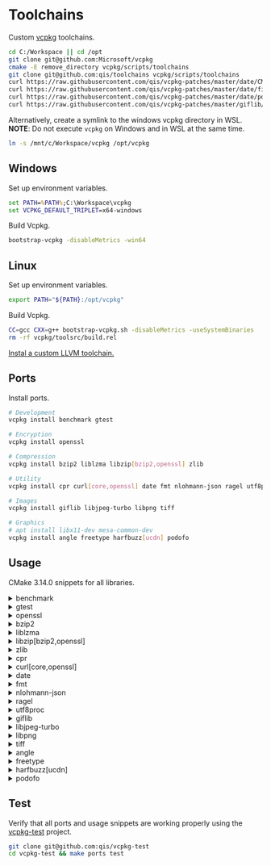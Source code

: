 # Toolchains
Custom [vcpkg](https://github.com/Microsoft/vcpkg) toolchains.

```sh
cd C:/Workspace || cd /opt
git clone git@github.com:Microsoft/vcpkg
cmake -E remove_directory vcpkg/scripts/toolchains
git clone git@github.com:qis/toolchains vcpkg/scripts/toolchains
curl https://raw.githubusercontent.com/qis/vcpkg-patches/master/date/CMakeLists.txt -o vcpkg/ports/date/CMakeLists.txt
curl https://raw.githubusercontent.com/qis/vcpkg-patches/master/date/fix-date.patch -o vcpkg/ports/date/fix-date.patch
curl https://raw.githubusercontent.com/qis/vcpkg-patches/master/date/portfile.cmake -o vcpkg/ports/date/portfile.cmake
curl https://raw.githubusercontent.com/qis/vcpkg-patches/master/giflib/portfile.cmake -o vcpkg/ports/giflib/portfile.cmake
```

Alternatively, create a symlink to the windows vcpkg directory in WSL.<br/>
**NOTE**: Do not execute `vcpkg` on Windows and in WSL at the same time.

```sh
ln -s /mnt/c/Workspace/vcpkg /opt/vcpkg
```

## Windows
Set up environment variables.

```cmd
set PATH=%PATH%;C:\Workspace\vcpkg
set VCPKG_DEFAULT_TRIPLET=x64-windows
```

Build Vcpkg.

```cmd
bootstrap-vcpkg -disableMetrics -win64
```

## Linux
Set up environment variables.

```sh
export PATH="${PATH}:/opt/vcpkg"
```

Build Vcpkg.

```sh
CC=gcc CXX=g++ bootstrap-vcpkg.sh -disableMetrics -useSystemBinaries
rm -rf vcpkg/toolsrc/build.rel
```

[Instal a custom LLVM toolchain.](llvm/linux.md)

## Ports
Install ports.

```sh
# Development
vcpkg install benchmark gtest

# Encryption
vcpkg install openssl

# Compression
vcpkg install bzip2 liblzma libzip[bzip2,openssl] zlib

# Utility
vcpkg install cpr curl[core,openssl] date fmt nlohmann-json ragel utf8proc

# Images
vcpkg install giflib libjpeg-turbo libpng tiff

# Graphics
# apt install libx11-dev mesa-common-dev
vcpkg install angle freetype harfbuzz[ucdn] podofo
```

<!--
### Windows
```cmd
git clone git@github.com:xnetsystems/backward vcpkg/ports/backward && ^
git clone git@github.com:xnetsystems/bcrypt vcpkg/ports/bcrypt && ^
git clone git@github.com:xnetsystems/compat vcpkg/ports/compat && ^
git clone git@github.com:xnetsystems/ice vcpkg/ports/ice && ^
git clone git@github.com:xnetsystems/pdf vcpkg/ports/pdf && ^
git clone git@github.com:xnetsystems/sql vcpkg/ports/sql && ^
git clone git:libraries/http vcpkg/ports/http

vcpkg install ^
  benchmark gtest ^
  openssl ^
  bzip2 liblzma libzip[bzip2,openssl] zlib ^
  cpr curl[core,openssl] date fmt nlohmann-json ragel utf8proc ^
  giflib libjpeg-turbo libpng tiff ^
  angle freetype harfbuzz[ucdn] podofo ^
  bcrypt compat ice pdf sql http
```

### Linux
```sh
git clone git@github.com:xnetsystems/backward vcpkg/ports/backward && \
git clone git@github.com:xnetsystems/bcrypt vcpkg/ports/bcrypt && \
git clone git@github.com:xnetsystems/compat vcpkg/ports/compat && \
git clone git@github.com:xnetsystems/ice vcpkg/ports/ice && \
git clone git@github.com:xnetsystems/pdf vcpkg/ports/pdf && \
git clone git@github.com:xnetsystems/sql vcpkg/ports/sql && \
git clone git:libraries/http vcpkg/ports/http

vcpkg install \
  benchmark gtest \
  openssl \
  bzip2 liblzma libzip[bzip2,openssl] zlib \
  cpr curl[core,openssl] date fmt nlohmann-json ragel utf8proc \
  giflib libjpeg-turbo libpng tiff \
  angle freetype harfbuzz[ucdn] podofo \
  backward bcrypt compat ice pdf sql http
```
-->

## Usage
CMake 3.14.0 snippets for all libraries.

<details>
<summary>benchmark</summary>

```cmake
find_package(benchmark CONFIG REQUIRED)
target_link_libraries(${PROJECT_NAME} PUBLIC benchmark::benchmark)

# int main(int argc, char* argv[]) {
#   benchmark::Initialize(&argc, argv);
#   if (benchmark::ReportUnrecognizedArguments(argc, argv)) {
#     return EXIT_FAILURE;
#   }
#   benchmark::RunSpecifiedBenchmarks();
# }
```

</details>

<details>
<summary>gtest</summary>

```cmake
enable_testing()
find_package(GTest MODULE REQUIRED)
target_link_libraries(${PROJECT_NAME} PUBLIC GTest::GTest)

# Discover tests dynamically.
gtest_discover_tests(${PROJECT_NAME} WORKING_DIRECTORY ${CMAKE_CURRENT_SOURCE_DIR})

# Parse sources for tests (required for VS integration).
gtest_add_tests(TARGET ${PROJECT_NAME} SOURCES ${sources} WORKING_DIRECTORY ${CMAKE_CURRENT_SOURCE_DIR})

# int main(int argc, char* argv[]) {
#   testing::InitGoogleTest(&argc, argv);
#   return RUN_ALL_TESTS();
# }
```

</details>

<details>
<summary>openssl</summary>

```cmake
if(WIN32)
  target_link_libraries(${PROJECT_NAME} PUBLIC ws2_32)
endif()

find_package(OpenSSL REQUIRED)
target_link_libraries(${PROJECT_NAME} PUBLIC OpenSSL::Crypto OpenSSL::SSL)
```

</details>

<details>
<summary>bzip2</summary>

```cmake
find_package(BZip2 REQUIRED)
target_link_libraries(${PROJECT_NAME} PUBLIC BZip2::BZip2)
```

</details>

<details>
<summary>liblzma</summary>

```cmake
find_package(LibLZMA REQUIRED)
target_link_libraries(${PROJECT_NAME} PUBLIC LibLZMA::LibLZMA)
```

</details>

<details>
<summary>libzip[bzip2,openssl]</summary>

```cmake
if(WIN32)
  target_link_libraries(${PROJECT_NAME} PUBLIC ws2_32)
endif()

find_package(BZip2 REQUIRED)
target_link_libraries(${PROJECT_NAME} PUBLIC BZip2::BZip2)

find_package(OpenSSL REQUIRED)
target_link_libraries(${PROJECT_NAME} PUBLIC OpenSSL::Crypto)

find_path(ZIP_INCLUDE_DIR zip.h)
find_library(ZIP_LIBRARY NAMES zip)
if(NOT ZIP_INCLUDE_DIR OR NOT ZIP_LIBRARY)
  message(FATAL_ERROR "Could not find library: zip")
endif()
target_include_directories(${PROJECT_NAME} PUBLIC ${ZIP_INCLUDE_DIR})
target_link_libraries(${PROJECT_NAME} PUBLIC ${ZIP_LIBRARY})

find_package(ZLIB REQUIRED)
target_link_libraries(${PROJECT_NAME} PUBLIC ZLIB::ZLIB
```

</details>

<details>
<summary>zlib</summary>

```cmake
find_package(ZLIB REQUIRED)
target_link_libraries(${PROJECT_NAME} PUBLIC ZLIB::ZLIB)
```

</details>

<details>
<summary>cpr</summary>

```cmake
if(WIN32)
  target_link_libraries(${PROJECT_NAME} PUBLIC ws2_32)
endif()

find_package(OpenSSL REQUIRED)
target_link_libraries(${PROJECT_NAME} PUBLIC OpenSSL::SSL OpenSSL::Crypto)

find_path(CPR_INCLUDE_DIR cpr/cpr.h)
find_library(CPR_LIBRARY NAMES cpr)
if(NOT CPR_INCLUDE_DIR OR NOT CPR_LIBRARY)
  message(FATAL_ERROR "Could not find library: cpr")
endif()
target_include_directories(${PROJECT_NAME} PUBLIC ${CPR_INCLUDE_DIR})
target_link_libraries(${PROJECT_NAME} PUBLIC ${CPR_LIBRARY})

find_package(CURL REQUIRED)
target_link_libraries(${PROJECT_NAME} PUBLIC CURL::libcurl)

find_package(ZLIB REQUIRED)
target_link_libraries(${PROJECT_NAME} PUBLIC ZLIB::ZLIB)
```

</details>

<details>
<summary>curl[core,openssl]</summary>

```cmake
if(WIN32)
  target_link_libraries(${PROJECT_NAME} PUBLIC ws2_32)
endif()

find_package(OpenSSL REQUIRED)
target_link_libraries(${PROJECT_NAME} PUBLIC OpenSSL::SSL OpenSSL::Crypto)

find_package(CURL REQUIRED)
target_link_libraries(${PROJECT_NAME} PUBLIC CURL::libcurl)

find_package(ZLIB REQUIRED)
target_link_libraries(${PROJECT_NAME} PUBLIC ZLIB::ZLIB)
```

</details>

<details>
<summary>date</summary>

```cmake
find_package(unofficial-date CONFIG REQUIRED)
target_link_libraries(${PROJECT_NAME} PUBLIC unofficial::date::date unofficial::date::tz)
```

</details>

<details>
<summary>fmt</summary>

```cmake
find_package(fmt CONFIG REQUIRED)
target_link_libraries(${PROJECT_NAME} PUBLIC fmt::fmt)
```

</details>

<details>
<summary>nlohmann-json</summary>

```cmake
find_package(nlohmann_json CONFIG REQUIRED)
target_link_libraries(${PROJECT_NAME} PUBLIC nlohmann_json::nlohmann_json)
```

</details>

<details>
<summary>ragel</summary>

```cmake
find_program(RAGEL NAMES ragel DOC "Ragel executable.")
if(NOT RAGEL)
  message(FATAL_ERROR "Could not find program: ragel")
endif()

find_program(CLANG_FORMAT NAMES clang-format DOC "Clang-Format executable." HINTS "$ENV{ProgramFiles\(x86\)}")
if(NOT CLANG_FORMAT)
  message(FATAL_ERROR "Could not find program: clang-format")
endif()

add_custom_command(
  OUTPUT ${CMAKE_CURRENT_BINARY_DIR}/src/main.hpp
  MAIN_DEPENDENCY ${CMAKE_CURRENT_SOURCE_DIR}/src/main.hpp.rl
  COMMAND ${RAGEL} -C -o "${CMAKE_CURRENT_BINARY_DIR}/src/main.hpp" "${CMAKE_CURRENT_SOURCE_DIR}/src/main.hpp.rl"
  COMMAND ${CLANG_FORMAT} -i "${CMAKE_CURRENT_BINARY_DIR}/src/main.hpp")

target_sources(${PROJECT_NAME} PRIVATE ${CMAKE_CURRENT_BINARY_DIR}/src/main.hpp)
```

</details>

<details>
<summary>utf8proc</summary>

```cmake
find_path(UTF8PROC_INCLUDE_DIR utf8proc.h)
find_library(UTF8PROC_LIBRARY NAMES utf8proc)
if(NOT UTF8PROC_INCLUDE_DIR OR NOT UTF8PROC_LIBRARY)
  message(FATAL_ERROR "Could not find library: utf8proc")
endif()
target_include_directories(${PROJECT_NAME} PUBLIC ${UTF8PROC_INCLUDE_DIR})
target_link_libraries(${PROJECT_NAME} PUBLIC ${UTF8PROC_LIBRARY})
```

</details>

<details>
<summary>giflib</summary>

```cmake
find_package(GIF REQUIRED)
target_link_libraries(${PROJECT_NAME} PUBLIC GIF::GIF)
```

</details>

<details>
<summary>libjpeg-turbo</summary>

<br/>

Interface: `jpeg`

```cmake
find_package(JPEG REQUIRED)
target_link_libraries(${PROJECT_NAME} PUBLIC JPEG::JPEG)
```

Interface: `jpeg-turbo`

```cmake
find_path(TURBOJPEG_INCLUDE_DIR turbojpeg.h)
find_library(TURBOJPEG_LIBRARY NAMES turbojpeg turbojpegd NAMES_PER_DIR)
if(NOT TURBOJPEG_INCLUDE_DIR OR NOT TURBOJPEG_LIBRARY)
  message(FATAL_ERROR "Could not find library: libjpeg-turbo")
endif()
target_include_directories(${PROJECT_NAME} PUBLIC ${TURBOJPEG_INCLUDE_DIR})
target_link_libraries(${PROJECT_NAME} PUBLIC ${TURBOJPEG_LIBRARY})
```

</details>

<details>
<summary>libpng</summary>

```cmake
find_package(PNG REQUIRED)
target_link_libraries(${PROJECT_NAME} PUBLIC PNG::PNG)

find_package(ZLIB REQUIRED)
target_link_libraries(${PROJECT_NAME} PUBLIC ZLIB::ZLIB)
```

</details>

<details>
<summary>tiff</summary>

```cmake
find_package(LibLZMA REQUIRED)
target_link_libraries(${PROJECT_NAME} PUBLIC LibLZMA::LibLZMA)

find_package(JPEG REQUIRED)
target_link_libraries(${PROJECT_NAME} PUBLIC JPEG::JPEG)

find_package(TIFF REQUIRED)
target_link_libraries(${PROJECT_NAME} PUBLIC TIFF::TIFF)

find_package(ZLIB REQUIRED)
target_link_libraries(${PROJECT_NAME} PUBLIC ZLIB::ZLIB)
```

</details>

<details>
<summary>angle</summary>

```cmake
if(CMAKE_SYSTEM_NAME STREQUAL "Linux")
  find_package(X11 REQUIRED)
  target_link_libraries(${PROJECT_NAME} PUBLIC X11::X11 dl)
endif()

find_package(unofficial-angle CONFIG REQUIRED)
target_link_libraries(${PROJECT_NAME} PUBLIC unofficial::angle::libEGL unofficial::angle::libGLESv2)
```

</details>

<details>
<summary>freetype</summary>

```cmake
find_package(BZip2 REQUIRED)
target_link_libraries(${PROJECT_NAME} PUBLIC BZip2::BZip2)

find_package(Freetype REQUIRED)
target_link_libraries(${PROJECT_NAME} PUBLIC Freetype::Freetype)

find_package(PNG REQUIRED)
target_link_libraries(${PROJECT_NAME} PUBLIC PNG::PNG)

find_package(ZLIB REQUIRED)
target_link_libraries(${PROJECT_NAME} PUBLIC ZLIB::ZLIB)
```

</details>

<details>
<summary>harfbuzz[ucdn]</summary>

```cmake
find_package(BZip2 REQUIRED)
target_link_libraries(${PROJECT_NAME} PUBLIC BZip2::BZip2)

find_package(Freetype REQUIRED)
target_link_libraries(${PROJECT_NAME} PUBLIC Freetype::Freetype)

find_package(harfbuzz CONFIG REQUIRED)
target_link_libraries(${PROJECT_NAME} PUBLIC harfbuzz::harfbuzz)

find_package(PNG REQUIRED)
target_link_libraries(${PROJECT_NAME} PUBLIC PNG::PNG)

find_package(ZLIB REQUIRED)
target_link_libraries(${PROJECT_NAME} PUBLIC ZLIB::ZLIB)
```

</details>

<details>
<summary>podofo</summary>

```cmake
if(WIN32)
  target_link_libraries(${PROJECT_NAME} PUBLIC ws2_32)
else()
  find_package(OpenSSL REQUIRED)
  target_link_libraries(${PROJECT_NAME} PUBLIC OpenSSL::Crypto)
endif()

find_package(BZip2 REQUIRED)
target_link_libraries(${PROJECT_NAME} PUBLIC BZip2::BZip2)

find_package(LibLZMA REQUIRED)
target_link_libraries(${PROJECT_NAME} PUBLIC LibLZMA::LibLZMA)

find_package(Freetype REQUIRED)
target_link_libraries(${PROJECT_NAME} PUBLIC Freetype::Freetype)

find_package(JPEG REQUIRED)
target_link_libraries(${PROJECT_NAME} PUBLIC JPEG::JPEG)

find_package(PNG REQUIRED)
target_link_libraries(${PROJECT_NAME} PUBLIC PNG::PNG)

find_package(TIFF REQUIRED)
target_link_libraries(${PROJECT_NAME} PUBLIC TIFF::TIFF)

find_package(ZLIB REQUIRED)
target_link_libraries(${PROJECT_NAME} PUBLIC ZLIB::ZLIB)

find_path(PODOFO_INCLUDE_DIR podofo/podofo.h)
find_library(PODOFO_LIBRARY NAMES podofo)
if(NOT PODOFO_INCLUDE_DIR OR NOT PODOFO_LIBRARY)
  message(FATAL_ERROR "Could not find library: podofo")
endif()
target_include_directories(${PROJECT_NAME} PUBLIC ${PODOFO_INCLUDE_DIR})
target_link_libraries(${PROJECT_NAME} PUBLIC ${PODOFO_LIBRARY})
```

</details>

## Test
Verify that all ports and usage snippets are working properly using
the [vcpkg-test](https://github.com/qis/vcpkg-test) project.

```sh
git clone git@github.com:qis/vcpkg-test
cd vcpkg-test && make ports test
```
